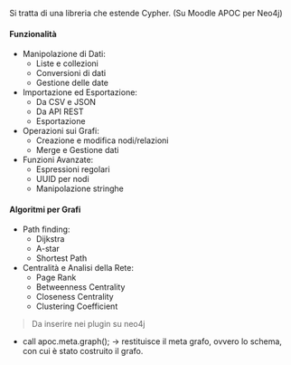 Si tratta di una libreria che estende Cypher. (Su Moodle APOC per Neo4j)
#### Funzionalità
- Manipolazione di Dati:
	- Liste e collezioni
	- Conversioni di dati
	- Gestione delle date
- Importazione ed Esportazione:
	- Da CSV e JSON
	- Da API REST
	- Esportazione
- Operazioni sui Grafi:
	- Creazione e modifica nodi/relazioni
	- Merge e Gestione dati
- Funzioni Avanzate:
	- Espressioni regolari
	- UUID per nodi
	- Manipolazione stringhe
#### Algoritmi per Grafi
- Path finding:
	- Dijkstra
	- A-star
	- Shortest Path
- Centralità e Analisi della Rete:
	- Page Rank
	- Betweenness Centrality
	- Closeness Centrality
	- Clustering Coefficient

> Da inserire nei plugin su neo4j
- call apoc.meta.graph(); -> restituisce il meta grafo, ovvero lo schema, con cui è stato costruito il grafo.